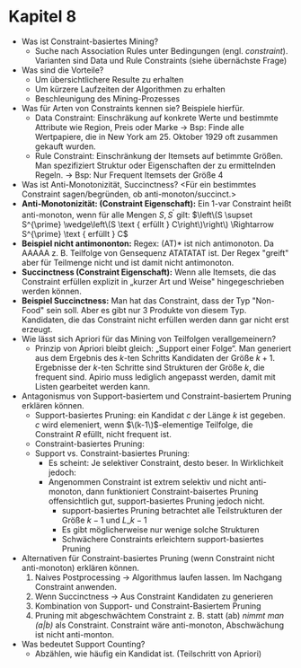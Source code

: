 # Kapitel 8

* Was ist Constraint-basiertes Mining?
  * Suche nach Association Rules unter Bedingungen \(engl. _constraint_\). Varianten sind Data und Rule Constraints \(siehe übernächste Frage\)
* Was sind die Vorteile?
  * Um übersichtlichere Resulte zu erhalten
  * Um kürzere Laufzeiten der Algorithmen zu erhalten
  * Beschleunigung des Mining-Prozesses
* Was für Arten von Constraints kennen sie? Beispiele hierfür.
  * Data Constraint: Einschräkung auf konkrete Werte und bestimmte Attribute wie Region, Preis oder Marke → Bsp: Finde alle Wertpapiere, die in New York am 25. Oktober 1929 oft zusammen gekauft wurden.
  * Rule Constraint: Einschränkung der Itemsets auf betimmte Größen. Man spezifiziert Struktur oder Eigenschaften der zu ermittelnden Regeln.  → Bsp: Nur Frequent Itemsets der Größe 4
* Was ist Anti-Monotonizität, Succinctness? &lt;Für ein bestimmtes Constraint sagen/begründen, ob anti-monoton/succinct.&gt;
* **Anti-Monotonizität: \(Constraint Eigenschaft\):** Ein 1-var Constraint heißt anti-monoton, wenn für alle Mengen $S, S^{\prime}$ gilt: $\left\(S \supset S^{\prime} \wedge\left\(S \text { erfüllt } C\right\)\right\) \Rightarrow S^{\prime} \text { erfüllt } C$
* **Beispiel nicht antimononton:** Regex: \(AT\)\* ist nich antimonoton. Da AAAAA z. B. Teilfolge von Gensequenz ATATATAT ist. Der Regex "greift" aber für Teilmenge nicht und ist damit nicht antimonoton.
* **Succinctness \(Constraint Eigenschaft\):** Wenn alle Itemsets, die das Constraint erfüllen explizit in „kurzer Art und Weise" hingegeschrieben werden können.
* **Beispiel Succinctness:** Man hat das Constraint, dass der Typ "Non-Food" sein soll. Aber es gibt nur 3 Produkte von diesem Typ. Kandidaten, die das Constraint nicht erfüllen werden dann gar nicht erst erzeugt.
* Wie lässt sich Apriori für das Mining von Teilfolgen verallgemeinern?
  * Prinzip von Apriori bleibt gleich: „Support einer Folge“. Man generiert aus dem Ergebnis des $k$-ten Schritts Kandidaten der Größe $k+1$. Ergebnisse der $k$-ten Schritte sind Strukturen der Größe $k$, die frequent sind. Apirio muss lediglich angepasst werden, damit mit Listen gearbeitet werden kann.
* Antagonismus von Support-basiertem und Constraint-basiertem Pruning erklären können.
  * Support-basiertes Pruning:  ein Kandidat $c$ der Länge $k$ ist gegeben. $c$ wird elemeniert, wenn $\(k-1\)$-elementige Teilfolge, die Constraint $R$ efüllt, nicht frequent ist.
  * Constraint-basiertes Pruning:
  * Support vs. Constraint-basiertes Pruning:
    * Es scheint: Je selektiver Constraint, desto beser. In Wirklichkeit jedoch:
    * Angenommen Constraint ist extrem selektiv und nicht anti-monoton, dann funktioniert Constraint-baisertes Pruning offensichtlich gut, support-basiertes Pruning jedoch nicht.
      * support-basiertes Pruning betrachtet alle Teilstrukturen der Größe $k-1$ und $L\_{k-1}$
      * Es gibt möglicherweise nur wenige solche Strukturen
      * Schwächere Constraints erleichtern support-basiertes Pruning
* Alternativen für Constraint-basiertes Pruning \(wenn Constraint nicht anti-monoton\) erklären können.
  1. Naives Postprocessing → Algorithmus laufen lassen. Im Nachgang Constraint anwenden.
  2. Wenn Succinctness → Aus Constraint Kandidaten zu generieren
  3. Kombination von Support- und Constraint-Basiertem Pruning
  4. Pruning mit abgeschwächtem Constraint z. B. statt \(ab\) _nimmt man \(a\|b\)_ als Constraint. Constraint wäre anti-monoton, Abschwächung ist nicht anti-monton.
* Was bedeutet Support Counting?
  * Abzählen, wie häufig ein Kandidat ist. \(Teilschritt von Apriori\)

